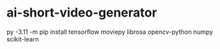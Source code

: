 # ai-short-video-generator
py -3.11 -m pip install tensorflow moviepy librosa opencv-python numpy scikit-learn
